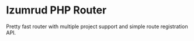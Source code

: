 # Izumrud PHP Router

Pretty fast router with multiple project support and simple route registration API.
